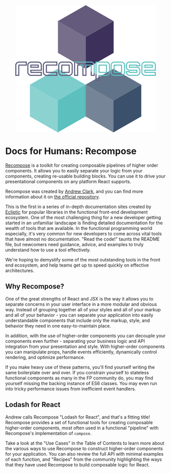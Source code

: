 <div style="text-align: center;"><img src="assets/recompose.png"  />
</div>

# Docs for Humans: Recompose

[Recompose](https://github.com/acdlite/recompose) is a toolkit for creating composable pipelines of higher order components. It allows you to easily separate your logic from your components, creating re-usable building blocks. You can use it to drive your presentational components on any platform React supports.

Recompose was created by [Andrew Clark](https://github.com/acdlite), and you can find more information about it on [the official repository](https://github.com/acdlite/recompose).

This is the first in a series of in-depth documentation sites created by [Ecliptic](http://ecliptic.io) for popular libraries in the functional front-end development ecosystem. One of the most challenging thing for a new developer getting started in an unfamiliar landscape is finding detailed documentation for the wealth of tools that are available. In the functional programming world especially, it's very common for new developers to come across vital tools that have almost no documentation. "Read the code!" taunts the README file, but newcomers need guidance, advice, and examples to truly understand how to use a tool effectively.

We're hoping to demystify some of the most outstanding tools in the front end ecosystem, and help teams get up to speed quickly on effective architectures.

## Why Recompose?

One of the great strengths of React and JSX is the way it allows you to separate concerns in your user interface in a more modular and obvious way. Instead of grouping together all of your styles and all of your markup and all of your behavior - you can separate your application into easily understandable components that include only the markup, style, and behavior they need in one easy-to-maintain place.

In addition, with the use of higher-order components you can decouple your components even further - separating your business logic and API integration from your presentation and style. With higher-order components you can manipulate props, handle events efficiently, dynamically control rendering, and optimize performance.

If you make heavy use of these patterns, you'll find yourself writing the same boilerplate over and over. If you constrain yourself to stateless functional components as many in the FP community do, you may find yourself missing the backing instance of ES6 classes. You may even run into tricky performance issues from inefficient event handlers.

## Lodash for React

Andrew calls Recompose "Lodash for React", and that's a fitting title! Recompose provides a set of functional tools for creating composable higher-order components, most often used in a functional "pipeline" with Recompose's implementation of `compose`.

Take a look at the "Use Cases" in the Table of Contents to learn more about the various ways to use Recompose to construct higher-order components for your application. You can also review the full API with minimal examples of each function, and "Recipes" from the community highlighting the ways that they have used Recompose to build composable logic for React.